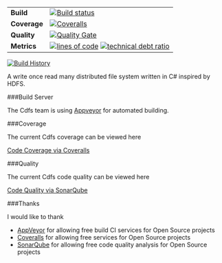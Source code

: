 | | |
| --- | --- |
| **Build** | [![Build status](https://img.shields.io/appveyor/ci/drcjt/cdfs.svg)](https://ci.appveyor.com/project/drcjt/cdfs) |
| **Coverage** | [![Coveralls](https://coveralls.io/repos/github/drcjt/cdfs/badge.svg?branch=master)](https://coveralls.io/github/drcjt/cdfs?branch=master) |
| **Quality** | [![Quality Gate](https://sonarcloud.io/api/badges/gate?key=Cdfs)](https://sonarcloud.io/dashboard?id=Cdfs) |
| **Metrics** | [![lines of code](https://sonarcloud.io/api/badges/measure?key=Cdfs&metric=ncloc)](https://sonarcloud.io/dashboard?id=Cdfs) [![technical debt ratio](https://sonarcloud.io/api/badges/measure?key=Cdfs&metric=sqale_debt_ratio)](https://sonarcloud.io/dashboard?id=Cdfs) |

[![Build History](https://buildstats.info/appveyor/chart/drcjt/cdfs)](https://ci.appveyor.com/project/drcjt/cdfs)

A write once read many distributed file system written in C# inspired by HDFS.

###Build Server

The Cdfs team is using [Appveyor](http://www.appveyor.com/) for automated building.

###Coverage

The current Cdfs coverage can be viewed here

[Code Coverage via Coveralls](https://coveralls.io/github/drcjt/cdfs?branch=master)

###Quality

The current Cdfs code quality can be viewed here

[Code Quality via SonarQube](https://sonarqube.com/dashboard/index/cdfs)

###Thanks

I would like to thank

* [AppVeyor](https://ci.appveyor.com/project/drcjt/cdfs) for allowing free build CI services for Open Source projects
* [Coveralls](https://coveralls.io/github/drcjt/cdfs) for allowing free services for Open Source projects
* [SonarQube](https://sonarqube.com/dashboard/index/cdfs) for allowing free code quality analysis for Open Source projects